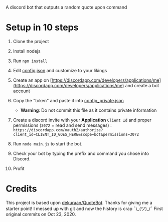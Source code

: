 A discord bot that outputs a random quote upon command  

# Setup in 10 steps

1.  Clone the project

2.  Install nodejs

3.  Run `npm install`

4.  Edit [config.json](config.json) and customize to your likings

5.  Create an app on [https://discordapp.com/developers/applications/me](https://discordapp.com/developers/applications/me) and create a bot account

6.  Copy the "token" and paste it into [config_private.json](config_private.json)  

    -   **Warning**: Do not commit this file as it contains private information  

7.  Create a discord invite with your **Application** `Client Id` and proper permissions (`3072` = read and send messages) : `https://discordapp.com/oauth2/authorize?client_id=CLIENT_ID_GOES_HERE&scope=bot&permissions=3072`

8.  Run `node main.js` to start the bot.

9.  Check your bot by typing the prefix and command you chose into Discord.

10. Profit

# Credits

This project is based upon [dekuraan/QuoteBot](https://github.com/dekuraan/QuoteBot). Thanks for giving me a starter point! I messed up with git and now the history is crap ¯\\\_(ツ)\_/¯ First original commits on Oct 23, 2020.
